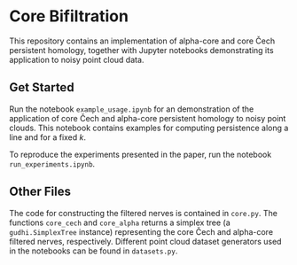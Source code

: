 # Core Bifiltration

This repository contains an implementation of alpha-core and core Čech persistent homology, together with Jupyter notebooks demonstrating its application to noisy point cloud data.

## Get Started

Run the notebook `example_usage.ipynb` for an demonstration of the application of core Čech and alpha-core persistent homology to noisy point clouds. This notebook contains examples for computing persistence along a line and for a fixed $k$.

To reproduce the experiments presented in the paper, run the notebook `run_experiments.ipynb`.

## Other Files

The code for constructing the filtered nerves is contained in `core.py`. The functions `core_cech` and `core_alpha` returns a simplex tree (a `gudhi.SimplexTree` instance) representing the core Čech and alpha-core filtered nerves, respectively. Different point cloud dataset generators used in the notebooks can be found in `datasets.py`.

